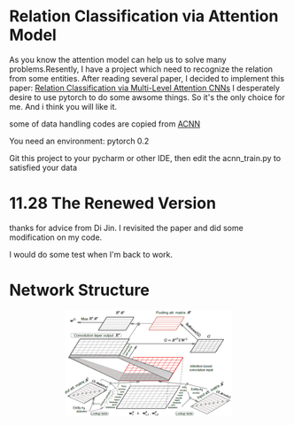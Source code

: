 # Relation Classification via Attention Model
As you know the attention model can help us to solve many problems.Resently, I have a project which need to recognize the relation from some entities. After reading several paper, I decided to implement this paper: [Relation Classification via Multi-Level Attention CNNs](http://iiis.tsinghua.edu.cn/~weblt/papers/relation-classification.pdf)
I desperately desire to use pytorch to do some awsome things. So it's the only choice for me. And i think you will like it.

some of data handling codes are copied from [ACNN](https://github.com/FrankWork/acnn)

You need an environment:
pytorch 0.2

Git this project to your pycharm or other IDE, then edit the acnn_train.py to satisfied your data
# 11.28 The Renewed Version
thanks for advice from Di Jin. I revisited the paper and did some modification on my code.

I would do some test when I'm back to work.
# Network Structure
<p align="center"><img width="60%" src="acnn_structure.png" /></p>
